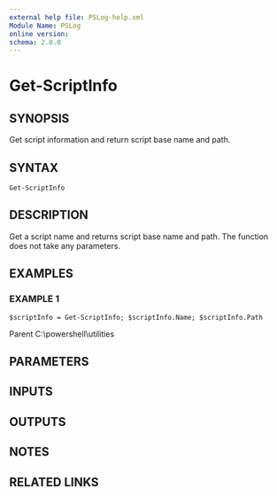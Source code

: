 ```yaml
---
external help file: PSLog-help.xml
Module Name: PSLog
online version:
schema: 2.0.0
---
```


# Get-ScriptInfo

## SYNOPSIS
Get script information and return script base name and path.

## SYNTAX

```
Get-ScriptInfo
```

## DESCRIPTION
Get a script name and returns script base name and path.
The function does not take any parameters.

## EXAMPLES

### EXAMPLE 1
```
$scriptInfo = Get-ScriptInfo; $scriptInfo.Name; $scriptInfo.Path
```

Parent
C:\powershell\utilities

## PARAMETERS

## INPUTS

## OUTPUTS

## NOTES

## RELATED LINKS
